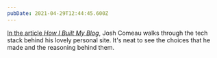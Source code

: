 ```yaml
---
pubDate: 2021-04-29T12:44:45.600Z
---
```


[In the article _How I Built My Blog_](https://www.joshwcomeau.com/blog/how-i-built-my-blog/), Josh Comeau walks through the tech stack behind his lovely personal site. It's neat to see the choices that he made and the reasoning behind them.